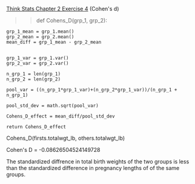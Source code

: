 [Think Stats Chapter 2 Exercise 4](http://greenteapress.com/thinkstats2/html/thinkstats2003.html#toc24) (Cohen's d)

>> def Cohens_D(grp_1, grp_2):
    

    grp_1_mean = grp_1.mean()
    grp_2_mean = grp_2.mean()
    mean_diff = grp_1_mean - grp_2_mean


    grp_1_var = grp_1.var()
    grp_2_var = grp_2.var()

    n_grp_1 = len(grp_1)
    n_grp_2 = len(grp_2)

    pool_var = ((n_grp_1*grp_1_var)+(n_grp_2*grp_1_var))/(n_grp_1 + n_grp_1)
    
    pool_std_dev = math.sqrt(pool_var)

    Cohens_D_effect = mean_diff/pool_std_dev

    return Cohens_D_effect

Cohens_D(firsts.totalwgt_lb, others.totalwgt_lb)

Cohen's D = -0.08626504524149728

The standardized diffrence in total birth weights of the two groups is less than the standardized difference in pregnancy lengths of of the same groups.
